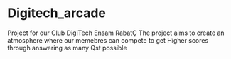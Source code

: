 # Digitech_arcade
Project for our Club DigiTech Ensam RabatÇ
The project aims to create an atmosphere where our memebres can compete to get Higher scores through answering as many Qst possible 
